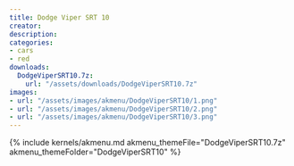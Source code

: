 ```yaml
---
title: Dodge Viper SRT 10
creator:
description: 
categories:
- cars
- red
downloads:
  DodgeViperSRT10.7z:
    url: "/assets/downloads/DodgeViperSRT10.7z"
images:
- url: "/assets/images/akmenu/DodgeViperSRT10/1.png"
- url: "/assets/images/akmenu/DodgeViperSRT10/2.png"
- url: "/assets/images/akmenu/DodgeViperSRT10/3.png"
---
```


{% include kernels/akmenu.md akmenu_themeFile="DodgeViperSRT10.7z" akmenu_themeFolder="DodgeViperSRT10" %}
